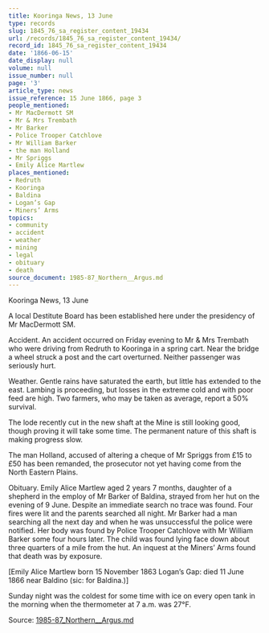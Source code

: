 ```yaml
---
title: Kooringa News, 13 June
type: records
slug: 1845_76_sa_register_content_19434
url: /records/1845_76_sa_register_content_19434/
record_id: 1845_76_sa_register_content_19434
date: '1866-06-15'
date_display: null
volume: null
issue_number: null
page: '3'
article_type: news
issue_reference: 15 June 1866, page 3
people_mentioned:
- Mr MacDermott SM
- Mr & Mrs Trembath
- Mr Barker
- Police Trooper Catchlove
- Mr William Barker
- the man Holland
- Mr Spriggs
- Emily Alice Martlew
places_mentioned:
- Redruth
- Kooringa
- Baldina
- Logan’s Gap
- Miners’ Arms
topics:
- community
- accident
- weather
- mining
- legal
- obituary
- death
source_document: 1985-87_Northern__Argus.md
---
```


Kooringa News, 13 June

A local Destitute Board has been established here under the presidency of Mr MacDermott SM.

Accident.  An accident occurred on Friday evening to Mr & Mrs Trembath who were driving from Redruth to Kooringa in a spring cart.  Near the bridge a wheel struck a post and the cart overturned.  Neither passenger was seriously hurt.

Weather.  Gentle rains have saturated the earth, but little has extended to the east.  Lambing is proceeding, but losses in the extreme cold and with poor feed are high.  Two farmers, who may be taken as average, report a 50% survival.

The lode recently cut in the new shaft at the Mine is still looking good, though proving it will take some time.  The permanent nature of this shaft is making progress slow.

The man Holland, accused of altering a cheque of Mr Spriggs from £15 to £50 has been remanded, the prosecutor not yet having come from the North Eastern Plains.

Obituary.  Emily Alice Martlew aged 2 years 7 months, daughter of a shepherd in the employ of Mr Barker of Baldina, strayed from her hut on the evening of 9 June.  Despite an immediate search no trace was found.  Four fires were lit and the parents searched all night.  Mr Barker had a man searching all the next day and when he was unsuccessful the police were notified.  Her body was found by Police Trooper Catchlove with Mr William Barker some four hours later.  The child was found lying face down about three quarters of a mile from the hut.  An inquest at the Miners’ Arms found that death was by exposure.

[Emily Alice Martlew born 15 November 1863 Logan’s Gap: died 11 June 1866 near Baldino (sic: for Baldina.)]

Sunday night was the coldest for some time with ice on every open tank in the morning when the thermometer at 7 a.m. was 27°F.

Source: [1985-87_Northern__Argus.md](/downloads/markdown/1985-87_Northern__Argus.md)
